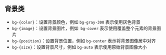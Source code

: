 ## 背景类

- `bg-{color}`：设置背景颜色，例如 `bg-gray-300` 表示使用灰色背景
- `bg-{image}`：设置背景图片，例如` bg-cover` 表示使用覆盖整个元素的背景图片
- `bg-{position}`：设置背景位置，例如 `bg-center` 表示将背景图像居中对齐
- `bg-{size}`：设置背景尺寸，例如 `bg-auto` 表示使用原始背景图像大小